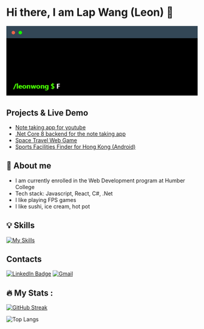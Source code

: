 # Hi there, I am Lap Wang (Leon) 👋

<p align="left">
  <img src="./_readme/img/terminal.gif" alt="Banner about me"/>
</p>

## Projects & Live Demo
- [Note taking app for youtube](https://github.com/leonwongdev/youtube-notes-react)
- [.Net Core 8 backend for the note taking app](https://github.com/leonwongdev/youtube-notes-api)
- [Space Travel Web Game](https://github.com/leonwongdev/css-spaceship-game)
- [Sports Facilities Finder for Hong Kong (Android)](https://github.com/leonwongdev/SportsFacilitiesFinderHK-Android)

## 🌱 About me

- I am currently enrolled in the Web Development program at Humber College
- Tech stack: Javascript, React, C#, .Net
- I like playing FPS games
- I like sushi, ice cream, hot pot

## 💡 Skills

[![My Skills](https://skillicons.dev/icons?i=js,ts,react,cs,dotnet,azure,docker)](https://skillicons.dev)

## Contacts

[![LinkedIn Badge](https://img.shields.io/badge/LINKEDIN-0183BF?style=for-the-badge&labelColor=0183BF&logo=linkedin&logoColor=white&link=https://www.linkedin.com/in/leonwonglww)](https://www.linkedin.com/in/leonwonglww)
[![Gmail](https://img.shields.io/badge/Gmail-D14836?style=for-the-badge&logo=gmail&logoColor=white)](mailto:leonwonglww@gmail.com)

## 🔥 My Stats :

[![GitHub Streak](https://streak-stats.demolab.com/?user=leonwongdev&theme=radical)](https://git.io/streak-stats)

![Top Langs](https://github-readme-stats.vercel.app/api/top-langs/?username=leonwongdev&layout=compact&theme=radical)

